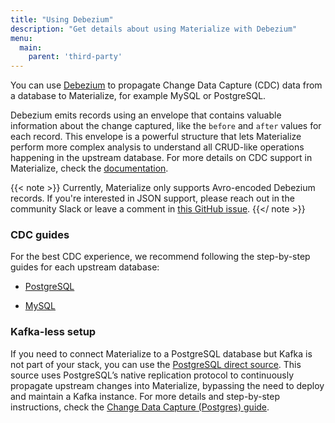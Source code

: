 ```yaml
---
title: "Using Debezium"
description: "Get details about using Materialize with Debezium"
menu:
  main:
    parent: 'third-party'
---
```


You can use [Debezium](https://debezium.io/) to propagate Change Data Capture (CDC) data from a database to Materialize, for example MySQL or PostgreSQL.

Debezium emits records using an envelope that contains valuable information about the change captured, like the `before` and `after` values for each record. This envelope is a powerful structure that lets Materialize perform more complex analysis to understand all CRUD-like operations happening in the upstream database. For more details on CDC support in Materialize, check the [documentation](/sql/create-source/kafka/#using-debezium).


{{< note >}}
Currently, Materialize only supports Avro-encoded Debezium records. If you're interested in JSON support, please reach out in the community Slack or leave a comment in [this GitHub issue](https://github.com/MaterializeInc/materialize/issues/5231).
{{</ note >}}

### CDC guides

For the best CDC experience, we recommend following the step-by-step guides for each upstream database:

* [PostgreSQL](/guides/cdc-postgres/)

* [MySQL](/guides/cdc-mysql/)

### Kafka-less setup

If you need to connect Materialize to a PostgreSQL database but Kafka is not part of your stack, you can use the [PostgreSQL direct source](/sql/create-source/postgres). This source uses PostgreSQL’s native replication protocol to continuously propagate upstream changes into Materialize, bypassing the need to deploy and maintain a Kafka instance. For more details and step-by-step instructions, check the [Change Data Capture (Postgres) guide](/guides/cdc-postgres/#direct-postgres-source).

